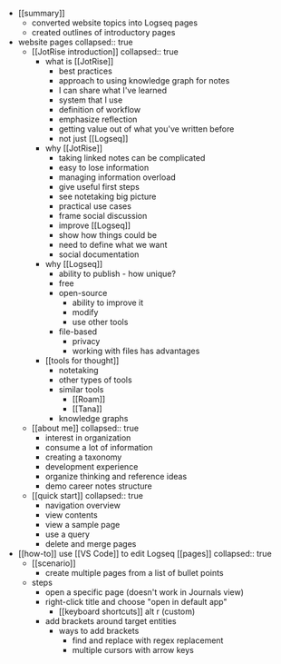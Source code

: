 - [[summary]]
	- converted website topics into Logseq pages
	- created outlines of introductory pages
- website pages
  collapsed:: true
	- [[JotRise introduction]]
	  collapsed:: true
		- what is [[JotRise]]
			- best practices
			- approach to using knowledge graph for notes
			- I can share what I've learned
			- system that I use
			- definition of workflow
			- emphasize reflection
			- getting value out of what you've written before
			- not just [[Logseq]]
		- why [[JotRise]]
			- taking linked notes can be complicated
			- easy to lose information
			- managing information overload
			- give useful first steps
			- see notetaking big picture
			- practical use cases
			- frame social discussion
			- improve [[Logseq]]
			- show how things could be
			- need to define what we want
			- social documentation
		- why [[Logseq]]
			- ability to publish - how unique?
			- free
			- open-source
				- ability to improve it
				- modify
				- use other tools
			- file-based
				- privacy
				- working with files has advantages
		- [[tools for thought]]
			- notetaking
			- other types of tools
			- similar tools
				- [[Roam]]
				- [[Tana]]
			- knowledge graphs
	- [[about me]]
	  collapsed:: true
		- interest in organization
		- consume a lot of information
		- creating a taxonomy
		- development experience
		- organize thinking and reference ideas
		- demo career notes structure
	- [[quick start]]
	  collapsed:: true
		- navigation overview
		- view contents
		- view a sample page
		- use a query
		- delete and merge pages
- [[how-to]] use [[VS Code]] to edit Logseq [[pages]]
  collapsed:: true
	- [[scenario]]
		- create multiple pages from a list of bullet points
	- steps
		- open a specific page (doesn't work in Journals view)
		- right-click title and choose "open in default app"
			- [[keyboard shortcuts]] alt r (custom)
		- add brackets around target entities
			- ways to add brackets
				- find and replace with regex replacement
				- multiple cursors with arrow keys